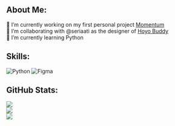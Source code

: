 ## About Me:
🔭 I’m currently working on my first personal project [Momentum](https://github.com/ayaasaku/momentum)<br>👯 I’m collaborating with @seriaati as the designer of [Hoyo Buddy](https://github.com/seriaati/hoyo-buddy)<br>🌱 I’m currently learning Python

## Skills:
![Python](https://img.shields.io/badge/python-3670A0?style=for-the-badge&logo=python&logoColor=ffdd54) ![Figma](https://img.shields.io/badge/figma-%23F24E1E.svg?style=for-the-badge&logo=figma&logoColor=white)
## GitHub Stats:
![](https://github-readme-stats.vercel.app/api?username=ayasaku&theme=tokyonight&hide_border=false&include_all_commits=false&count_private=false)<br/>
![](https://nirzak-streak-stats.vercel.app/?user=ayasaku&theme=tokyonight&hide_border=false)<br/>
![](https://github-readme-stats.vercel.app/api/top-langs/?username=ayasaku&theme=tokyonight&hide_border=false&include_all_commits=false&count_private=false&layout=compact)